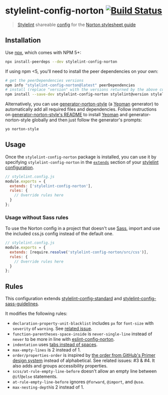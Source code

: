 # stylelint-config-norton [![Build Status][gitlab-ci-image]][gitlab-ci-url]

> [Stylelint](https://github.com/stylelint/stylelint) shareable [config](https://github.com/stylelint/stylelint/blob/master/docs/user-guide/configuration.md) for the [Norton stylesheet guide](https://gitlab.com/wwnorton/style)

## Installation

Use [npx](https://github.com/zkat/npx), which comes with NPM 5+:

```bash
npx install-peerdeps --dev stylelint-config-norton
```

If using npm <5, you'll need to install the peer dependencies on your own:

```bash
# get the peerDependencies versions
npm info "stylelint-config-norton@latest" peerDependencies
# install (replace "version" with the versions returned by the above command)
npm install --save-dev stylelint-config-norton stylelint@version stylelint-order@version stylelint-scss@version
```

Alternatively, you can use [generator-norton-style](https://gitlab.com/wwnorton/style/generator-norton-style) (a [Yeoman](http://yeoman.io/) generator) to automatically add all required files and dependencies. Follow instructions on [generator-norton-style's README](https://gitlab.com/wwnorton/style/generator-norton-style/blob/master/README.md) to install [Yeoman](http://yeoman.io/) and generator-norton-style globally and then just follow the generator's prompts:

```bash
yo norton-style
```

## Usage

Once the `stylelint-config-norton` package is installed, you can use it by specifying `stylelint-config-norton` in the [`extends`](https://github.com/stylelint/stylelint/blob/master/docs/user-guide/configuration.md#extends) section of your [stylelint configuration](https://github.com/stylelint/stylelint/blob/master/docs/user-guide/configuration.md).

```js
// stylelint.config.js
module.exports = {
  extends: ['stylelint-config-norton'],
  rules: {
    // Override rules here
  }
};
```

### Usage without Sass rules

To use the Norton config in a project that doesn't use [Sass](https://sass-lang.com/), import and use the included css.js config instead of the default one.

```js
// stylelint.config.js
module.exports = {
  extends: [require.resolve('stylelint-config-norton/src/css')],
  rules: {
    // Override rules here
  }
};
```

## Rules

This configuration extends [stylelint-config-standard](https://github.com/stylelint/stylelint-config-standard) and [stylelint-config-sass-guidelines](https://github.com/bjankord/stylelint-config-sass-guidelines).

It modifies the following rules:

* `declaration-property-unit-blacklist` includes `px` for `font-size` with `severity` of `warning`. See [related issue](https://gitlab.com/wwnorton/style/stylelint-config-norton/issues/1).
* `function-parentheses-space-inside` is `never-single-line` instead of `never` to be more in line with [eslint-config-norton](https://gitlab.com/wwnorton/style/eslint-config-norton).
* `indentation` uses [tabs instead of spaces](https://gitlab.com/wwnorton/style/guide/issues/1).
* `max-empty-lines` is 2 instead of 1.
* `order/properties-order` is inspired by [the order from GitHub's Primer design system](https://github.com/primer/primer/blob/master/tools/stylelint-config-primer/index.js#L47-L217) instead of alphabetical. See related issues: #3 & #4. It also adds and groups accessibility properties.
* `scss/at-rule-empty-line-before` doesn't allow an empty line between `@if`/`@else` statements.
* `at-rule-empty-line-before` ignores `@forward`, `@import`, and `@use`.
* `max-nesting-depth`is 2 instead of 1.

[gitlab-ci-image]: https://gitlab.com/wwnorton/style/stylelint-config-norton/badges/master/build.svg
[gitlab-ci-url]: https://gitlab.com/wwnorton/style/stylelint-config-norton/commits/master
[gitlab-coverage-image]: https://gitlab.com/wwnorton/style/stylelint-config-norton/badges/master/coverage.svg
[gitlab-coverage-url]: https://gitlab.com/wwnorton/style/stylelint-config-norton/pipelines
